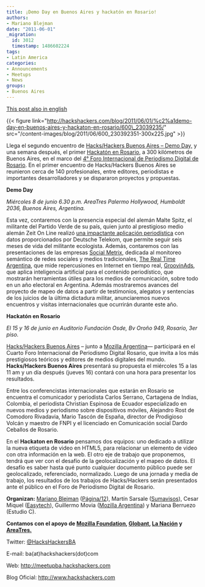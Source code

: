 ```yaml
---
title: ¡Demo Day en Buenos Aires y hackatón en Rosario!
authors:
- Mariano Blejman
date: "2011-06-01"
_migration:
  id: 3012
  timestamp: 1486602224
tags:
- Latin America
categories:
- Announcements
- Meetups
- News
groups:
- Buenos Aires
---
```


[This post also in english][1]

{{< figure link="http://hackshackers.com/blog/2011/06/01/%c2%a1demo-day-en-buenos-aires-y-hackaton-en-rosario/600\_23039235/" src="/content-images/blog/2011/06/600\_230392351-300x225.jpg" >}}

Llega el segundo encuentro de [Hacks/Hackers Buenos Aires – Demo Day,][2] y una semana después, el primer [Hackatón en Rosario][3], a 300 kilómetros de Buenos Aires, en el marco del [4° Foro Internacional de Periodismo Digital de Rosario][4]. En el primer encuentro de Hacks/Hackers Buenos Aires se reunieron cerca de 140 profesionales, entre editores, periodistas e importantes desarrolladores y se dispararon proyectos y propuestas.

**Demo Day**

_Miércoles 8 de junio 6.30 p.m. AreaTres Palermo Hollywood, Humboldt 2036, Buenos Aires, Argentina._ 

Esta vez, contaremos con la presencia especial del alemán Malte Spitz, el militante del Partido Verde de su país, quien junto al prestigioso medio alemán Zeit On Line realizó [una impactante aplicación periodística][5] con datos proporcionados por Deutsche Telekom, que permite seguir seis meses de vida del militante ecologista. Además, contaremos con las presentaciones de las empresas [Social Metrix][6], dedicada al monitoreo semántico de redes sociales y medios tradicionales, [The Real Time Argentina][7], que mide repercusiones en Internet en tiempo real, [GroovinAds][8], que aplica inteligencia artificial para el contenido periodístico, que mostrarán herramientas útiles para los medios de comunicación, sobre todo en un año electoral en Argentina. Además mostraremos avances del proyecto de mapeo de datos a partir de testimonios, alegatos y sentencias de los juicios de la última dictadura militar, anunciaremos nuevos encuentros y visitas internacionales que ocurrirán durante este año.

**Hackatón en Rosario**

_El 15 y 16 de junio en Auditorio Fundación Osde, Bv Oroño 949, Rosario, 3er piso._

<!-- 		@page { margin: 2cm } 		P { margin-bottom: 0.21cm } -->

[Hacks/Hackers Buenos Aires][9] – junto a [Mozilla Argentina][10]&#8212; participará en el Cuarto Foro Internacional de Periodismo Digital Rosario, que invita a los más prestigiosos teóricos y editores de medios digitales del mundo. **Hacks/Hackers Buenos Aires** presentará su propuesta el miércoles 15 a las 11 am y un día después (jueves 16) contará con una hora para presentar los resultados.

Entre los conferencistas internacionales que estarán en Rosario se encuentra el comunicador y periodista Carlos Serrano, Cartagena de Indias, Colombia, el periodista Christian Espinosa de Ecuador especializado en nuevos medios y periodismo sobre dispositivos móviles, Alejandro Rost de Comodoro Rivadavia, Mario Tascón de España, director de Prodigioso Volcán y maestro de FNPI y el licenciado en Comunicación social Dardo Ceballos de Rosario.

En el **Hackaton en Rosario** pensamos dos equipos: uno dedicado a utilizar la nueva etiqueta de video en HTML5, para relacionar un elemento de video con otra información en la web. El otro eje de trabajo que proponemos, tendrá que ver con el desafío de la geolocalización y el mapeo de datos. El desafío es saber hasta qué punto cualquier documento público puede ser geolocalizado, referenciado, normalizado. Luego de una jornada y media de trabajo, los resultados de los trabajos de Hacks/Hackers serán presentados ante el público en el Foro de Periodismo Digital de Rosario.

**Organizan:** [Mariano Blejman][11] ([Página/12][12]), Martín Sarsale ([Sumavisos][13]), Cesar Miquel ([Easytech][14]), Guillermo Movia ([Mozilla Argentina][15]) y Mariana Berruezo (Estudio C).

**Contamos con el apoyo de [Mozilla Foundation][16], [Globant][17], [La Nación][18] y [AreaTres.][19]** 

Twitter: [@HacksHackersBA][20]

E-mail: ba(at)hackshackers(dot)com

Web: <http://meetupba.hackshackers.com>

Blog Oficial: <http://www.hackshackers.com>

 [1]: http://hackshackers.com/blog/2011/06/02/buenos-aires-demo-day-on-june-8-followed-by-hackathon-rosario-on-june-15-16/
 [2]: http://www.meetup.com/HacksHackersBA/events/18800641/
 [3]: http://www.meetup.com/HacksHackersBA/events/20263891/
 [4]: http://www.fpdrosario.com.ar/foro/
 [5]: http://www.zeit.de/datenschutz/malte-spitz-data-retention
 [6]: http://www.socialmetrix.com
 [7]: http://www.therealtime.com.ar/
 [8]: http://www.groovinads.com/
 [9]: http://meetupba.hackshackers.com
 [10]: http://www.mozilla-ar.org/
 [11]: http://www.marianoblejman.com
 [12]: http://www.pagina12.com.ar
 [13]: http://www.sumavisos.com
 [14]: http://www.easytech.com.ar
 [15]: http://www.mozilla-arg.org
 [16]: http://www.mozilla.org/foundation
 [17]: http://www.globant.com
 [18]: http://www.lanacion.com.ar
 [19]: http://www.areatresworkplace.com/
 [20]: http://www.twitter.com/HacksHackersBA